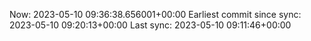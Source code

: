 Now: 2023-05-10 09:36:38.656001+00:00 Earliest commit since sync: 2023-05-10 09:20:13+00:00 Last sync: 2023-05-10 09:11:46+00:00
